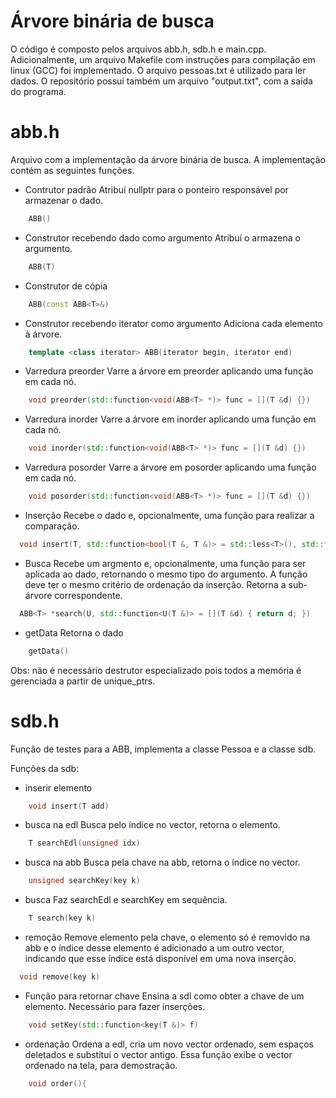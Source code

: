 # Árvore binária de busca
O código é composto pelos arquivos abb.h, sdb.h e main.cpp. Adicionalmente, um arquivo Makefile com instruções para compilação em linux (GCC) foi implementado. O arquivo pessoas.txt é utilizado para ler dados. O repositório possuí também um arquivo "output.txt", com a saída do programa.

# abb.h
Arquivo com a implementação da árvore binária de busca. A implementação contém as seguintes funções.

- Contrutor padrão
Atribuí nullptr para o ponteiro responsável por armazenar o dado.
```cpp
    ABB()
```

- Construtor recebendo dado como argumento
Atribuí o armazena o argumento.
```cpp
    ABB(T)
```

- Construtor de cópia
```cpp
    ABB(const ABB<T>&)
```

- Construtor recebendo iterator como argumento
Adiciona cada elemento à árvore.
```cpp
    template <class iterator> ABB(iterator begin, iterator end)
```

- Varredura preorder
Varre a árvore em preorder aplicando uma função em cada nó.
```cpp
    void preorder(std::function<void(ABB<T> *)> func = [](T &d) {}) 
```
- Varredura inorder
Varre a árvore em inorder aplicando uma função em cada nó.
```cpp
    void inorder(std::function<void(ABB<T> *)> func = [](T &d) {}) 
```

- Varredura posorder
Varre a árvore em posorder aplicando uma função em cada nó.
```cpp
    void posorder(std::function<void(ABB<T> *)> func = [](T &d) {}) 
```

- Inserção
Recebe o dado e, opcionalmente, uma função para realizar a comparação.
```cpp
  void insert(T, std::function<bool(T &, T &)> = std::less<T>(), std::function<bool(T &, T &)> = std::greater<T>())
```

- Busca
Recebe um argmento e, opcionalmente, uma função para ser aplicada ao dado, retornando o mesmo tipo do argumento. A função deve ter o mesmo critério de ordenação da inserção. Retorna a sub-árvore correspondente.
```cpp
  ABB<T> *search(U, std::function<U(T &)> = [](T &d) { return d; })
```

- getData
Retorna o dado
```cpp
    getData()
```

Obs: não é necessário destrutor especializado pois todos a memória é gerenciada a partir de unique_ptrs.

# sdb.h
Função de testes para a ABB, implementa a classe Pessoa e a classe sdb.

Funções da sdb:
- inserir elemento
```cpp
    void insert(T add)
```

- busca na edl
Busca pelo índice no vector, retorna o elemento.
```cpp
    T searchEdl(unsigned idx)
```

- busca na abb
Busca pela chave na abb, retorna o índice no vector.
```cpp
    unsigned searchKey(key k)
```

- busca
Faz searchEdl e searchKey em sequência.
```cpp
    T search(key k) 
```

- remoção
Remove elemento pela chave, o elemento só é removido na abb e o índice desse elemento é adicionado a um outro vector, indicando que esse índice está disponível em uma nova inserção.
```cpp
  void remove(key k)
```

- Função para retornar chave
Ensina a sdl como obter a chave de um elemento. Necessário para fazer inserções.
```cpp
	void setKey(std::function<key(T &)> f)
```

- ordenação
Ordena a edl, cria um novo vector ordenado, sem espaços deletados e substituí o vector antigo. Essa função exibe o vector ordenado na tela, para demostração.
```cpp
	void order(){
```
